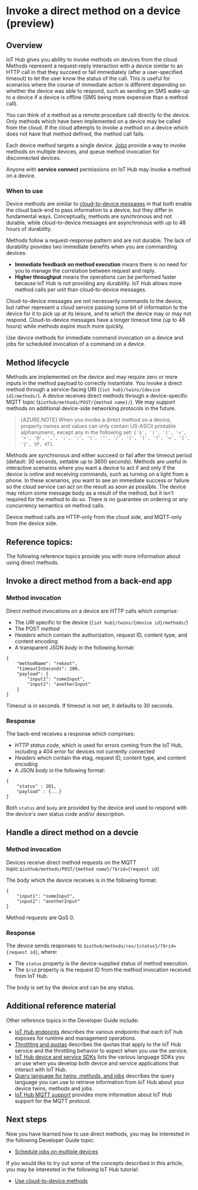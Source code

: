 <properties
 pageTitle="Developer guide - direct methods | Microsoft Azure"
 description="Azure IoT Hub developer guide - use direct methods to invoke code on your devices"
 services="iot-hub"
 documentationCenter=".net"
 authors="nberdy"
 manager="timlt"
 editor=""/>

<tags
 ms.service="iot-hub"
 ms.devlang="multiple"
 ms.topic="article"
 ms.tgt_pltfrm="na"
 ms.workload="na"
 ms.date="09/30/2016" 
 ms.author="nberdy"/>

# <a name="invoke-a-direct-method-on-a-device-preview"></a>Invoke a direct method on a device (preview)

## <a name="overview"></a>Overview

IoT Hub gives you ability to invoke methods on devices from the cloud. Methods represent a request-reply interaction with a device similar to an HTTP call in that they succeed or fail immediately (after a user-specified timeout) to let the user know the status of the call. This is useful for scenarios where the course of immediate action is different depending on whether the device was able to respond, such as sending an SMS wake-up to a device if a device is offline (SMS being more expensive than a method call).

You can think of a method as a remote procedure call directly to the device. Only methods which have been implemented on a device may be called from the cloud. If the cloud attempts to invoke a method on a device which does not have that method defined, the method call fails.

Each device method targets a single device. [Jobs][lnk-devguide-jobs] provide a way to invoke methods on multiple devices, and queue method invocation for disconnected devices.

Anyone with **service connect** permissions on IoT Hub may invoke a method on a device.

### <a name="when-to-use"></a>When to use

Device methods are similar to [cloud-to-device messages][lnk-devguide-messages] in that both enable the cloud back-end to pass information to a device, but they differ in fundamental ways. Conceptually, methods are synchronous and not durable, while cloud-to-device messages are asynchronous with up to 48 hours of durability.

Methods follow a request-response pattern and are not durable. The lack of durability provides two immediate benefits when you are commanding devices:

- **Immediate feedback on method execution** means there is no need for you to manage the correlation between request and reply.
- **Higher throughput** means the operations can be performed faster because IoT Hub is not providing any durability. IoT Hub allows more method calls per unit than cloud-to-device messages.

Cloud-to-device messages are not necessarily commands to the device, but rather represent a cloud service passing some bit of information to the device for it to pick up at its leisure, and to which the device may or may not respond. Cloud-to-device messages have a longer timeout time (up to 48 hours) while methods expire much more quickly.

Use device methods for immediate command invocation on a device and jobs for scheduled invocation of a command on a device.

## <a name="method-lifecycle"></a>Method lifecycle

Methods are implemented on the device and may require zero or more inputs in the method payload to correctly instantiate. You invoke a direct method through a service-facing URI (`{iot hub}/twins/{device id}/methods/`). A device receives direct methods through a device-specific MQTT topic (`$iothub/methods/POST/{method name}/`). We may support methods on additional device-side networking protocols in the future.

> [AZURE.NOTE] When you invoke a direct method on a device, property names and values can only contain US-ASCII printable alphanumeric, except any in the following set: ``{'$', '(', ')', '<', '>', '@', ',', ';', ':', '\', '"', '/', '[', ']', '?', '=', '{', '}', SP, HT}``.

Methods are synchronous and either succeed or fail after the timeout period (default: 30 seconds, settable up to 3600 seconds). Methods are useful in interactive scenarios where you want a device to act if and only if the device is online and receiving commands, such as turning on a light from a phone. In these scenarios, you want to see an immediate success or failure so the cloud service can act on the result as soon as possible. The device may return some message body as a result of the method, but it isn't required for the method to do so. There is no guarantee on ordering or any concurrency semantics on method calls.

Device method calls are HTTP-only from the cloud side, and MQTT-only from the device side.

## <a name="reference-topics"></a>Reference topics:

The following reference topics provide you with more information about using direct methods.

## <a name="invoke-a-direct-method-from-a-back-end-app"></a>Invoke a direct method from a back-end app

### <a name="method-invocation"></a>Method invocation

Direct method invocations on a device are HTTP calls which comprise:

- The *URI* specific to the device (`{iot hub}/twins/{device id}/methods/`)
- The POST *method*
- *Headers* which contain the authorization, request ID, content type, and content encoding
- A transparent JSON *body* in the following format:

```
{
    "methodName": "reboot",
    "timeoutInSeconds": 200,
    "payload": {
        "input1": "someInput",
        "input2": "anotherInput"
    }
}
```

  Timeout is in seconds. If timeout is not set, it defaults to 30 seconds.
  
### <a name="response"></a>Response

The back-end receives a response which comprises:

- *HTTP status code*, which is used for errors coming from the IoT Hub, including a 404 error for devices not currently connected
- *Headers* which contain the etag, request ID, content type, and content encoding
- A JSON *body* in the following format:

```
{
    "status" : 201,
    "payload" : {...}
}
```
  
   Both `status` and `body` are provided by the device and used to respond with the device's own status code and/or description.

## <a name="handle-a-direct-method-on-a-devcie"></a>Handle a direct method on a devcie

### <a name="method-invocation"></a>Method invocation

Devices receive direct method requests on the MQTT topic:`$iothub/methods/POST/{method name}/?$rid={request id}`

The body which the device receives is in the following format:

```
{
    "input1": "someInput",
    "input2": "anotherInput"
}
```

Method requests are QoS 0.

### <a name="response"></a>Response

The device sends responses to `$iothub/methods/res/{status}/?$rid={request id}`, where:

 - The `status` property is the device-supplied status of method execution.
 - The `$rid` property is the request ID from the method invocation received from IoT Hub.

The body is set by the device and can be any status.

## <a name="additional-reference-material"></a>Additional reference material

Other reference topics in the Developer Guide include:

- [IoT Hub endpoints][lnk-endpoints] describes the various endpoints that each IoT hub exposes for runtime and management operations.
- [Throttling and quotas][lnk-quotas] describes the quotas that apply to the IoT Hub service and the throttling behavior to expect when you use the service.
- [IoT Hub device and service SDKs][lnk-sdks] lists the various language SDKs you an use when you develop both device and service applications that interact with IoT Hub.
- [Query language for twins, methods, and jobs][lnk-query] describes the query language you can use to retrieve information from IoT Hub about your device twins, methods and jobs.
- [IoT Hub MQTT support][lnk-devguide-mqtt] provides more information about IoT Hub support for the MQTT protocol.

## <a name="next-steps"></a>Next steps

Now you have learned how to use direct methods, you may be interested in the following Developer Guide topic:

- [Schedule jobs on multiple devices][lnk-devguide-jobs]

If you would like to try out some of the concepts described in this article, you may be interested in the following IoT Hub tutorial:

- [Use cloud-to-device methods][lnk-methods-tutorial]

<!-- links and images -->

[lnk-endpoints]: iot-hub-devguide-endpoints.md
[lnk-quotas]: iot-hub-devguide-quotas-throttling.md
[lnk-sdks]: iot-hub-devguide-sdks.md
[lnk-query]: iot-hub-devguide-query-language.md
[lnk-devguide-mqtt]: iot-hub-mqtt-support.md

[lnk-devguide-jobs]: iot-hub-devguide-jobs.md
[lnk-methods-tutorial]: iot-hub-c2d-methods.md
[lnk-devguide-messages]: iot-hub-devguide-messaging.md
